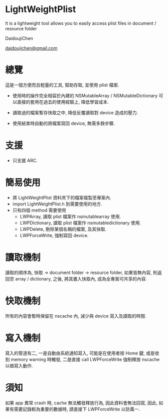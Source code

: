 LightWeightPlist
================

It is a lightweight tool allows you to easily access plist files in document / resource folder

DaidoujiChen

daidoujichen@gmail.com

總覽
======
這是一個方便而且輕量的工具, 幫助存取, 並使用 plist 檔案. 

- 使用時的操作完全相容於內建的 NSMutableArray / NSMutableDictionary 可以直接的套用在過去的使用經驗上, 降低學習成本. 

- 讀取過的檔案暫存快取之中, 降低反覆讀取對 device 造成的壓力.
 
- 使用結束時自動的將檔案寫回 device, 無需多餘步驟.

支援
======
- 只支援 ARC.

簡易使用
======
- 將 LightWeightPlist 資料夾下的檔案複製至專案內.
- import LightWeightPlist.h 到需要使用的地方.
- 只有四個 method 需要使用
  - LWPArray, 讀取 plist 檔案作 nsmutablearray 使用.
  - LWPDictionary, 讀取 plist 檔案作 nsmutabledictionary 使用.
  - LWPDelete, 刪除某個名稱的檔案, 及其快取.
  - LWPForceWrite, 強制寫回 device.
  
讀取機制
======
讀取的順序為, 快取 -> document folder -> resource folder, 如果皆無內容, 則返回空 array / dictionary,
之後, 將其置入快取內, 成為全專案可共享的內容.

快取機制
======
所有的內容會暫時保留在 nscache 內, 減少與 device 寫入及讀取的時間.

寫入機制
======
寫入的管道有二, 一是自動由系統通知寫入, 可能是在使用者按 Home 鍵, 或是收到 memory warning 時觸發, 二是直接 call LWPForceWrite 強制釋放 nscache 以做寫入動作.

須知
======
如果 app 異常 crash 時, cache 無法觸發釋放行為, 因此資料會無法回寫, 因此, 如果有需要記錄較為重要的數據時, 請直接下 LWPForceWrite 以防萬一.





